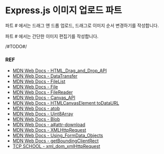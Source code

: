 # Express.js 이미지 업로드 파트 #

파트 # 에서는 드래그 앤 드롭 업로드, 드래그로 이미지 순서 변경하기를 작성합니다.

파트 # 에서는 간단한 이미지 편집기를 작성합니다.

/#TODO#/

### REF
* [MDN Web Docs - HTML_Drag_and_Drop_API](https://developer.mozilla.org/ko/docs/Web/API/HTML_Drag_and_Drop_API)
* [MDN Web Docs - DataTransfer](https://developer.mozilla.org/ko/docs/Web/API/DataTransfer)
* [MDN Web Docs - FileList](https://developer.mozilla.org/en-US/docs/Web/API/FileList)
* [MDN Web Docs - File](https://developer.mozilla.org/en-US/docs/Web/API/File)
* [MDN Web Docs - FileReader](https://developer.mozilla.org/ko/docs/Web/API/FileReader)
* [MDN Web Docs - Canvas_API](https://developer.mozilla.org/ko/docs/Web/API/Canvas_API)
* [MDN Web Docs - HTMLCanvasElement toDataURL](https://developer.mozilla.org/en-US/docs/Web/API/HTMLCanvasElement/toDataURL)
* [MDN Web Docs - atob](https://developer.mozilla.org/en-US/docs/Web/API/atob)
* [MDN Web Docs - Uint8Array](https://developer.mozilla.org/en-US/docs/Web/JavaScript/Reference/Global_Objects/Uint8Array)
* [MDN Web Docs - Blob](https://developer.mozilla.org/ko/docs/Web/API/Blob)
* [MDN Web Docs - a#attr-download](https://developer.mozilla.org/ko/docs/Web/HTML/Element/a#attr-download)
* [MDN Web Docs - XMLHttpRequest](https://developer.mozilla.org/en-US/docs/Web/API/XMLHttpRequest)
* [MDN Web Docs - Using_FormData_Objects](https://developer.mozilla.org/en-US/docs/Web/API/FormData/Using_FormData_Objects)
* [MDN Web Docs - getBoundingClientRect](https://developer.mozilla.org/ko/docs/Web/API/Element/getBoundingClientRect)
* [TCP SCHOOL - xml_dom_xmlHttpRequest](https://www.tcpschool.com/xml/xml_dom_xmlHttpRequest)